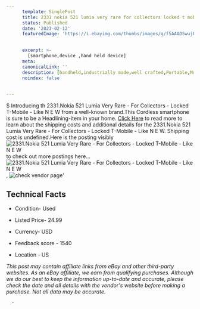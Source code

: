 ```yaml
---
      template: SinglePost
      title: 2331 nokia 521 lumia very rare for collectors locked t mobile like n e w
      status: Published
      date: '2023-02-12'
      featuredImage: 'https://i.ebayimg.com/thumbs/images/g/f5AAAOSwujFj4ta~/s-l225.jpg'
       

      excerpt: >-
        [smartphone,device ,hand held device]
      meta:
      canonicalLink: ''
      description: [handheld,industrially made,well crafted,Portable,Mobile,Compact,Convenient,Lightweight,Maneuverable,Man-portable,Miniature,Carriable,Hand-held,Light,Holdable,Transportable,Mobile device,Pocket-sized,On-the-go,Wireless,Cordless,Compact size,Convenient size, smartphone,device ,hand held device]
      noindex: false
      

---
```

$
      Introducing th 2331.Nokia 521 Lumia Very Rare - For Collectors - Locked T-Mobile - Like N E W from a well-known brand.This Cordless smartphone is sure to be a Headlining-item in your home. [Click Here](https://www.ebay.com/itm/165927953271?hash=item26a213a377%3Ag%3Af5AAAOSwujFj4ta%7E&mkevt=1&mkcid=1&mkrid=711-53200-19255-0&campid=%253CePNCampaignId%253E&customid=%253CreferenceId%253E&toolid=10049) to read more to learn about the shipping costs and additional details for the 2331.Nokia 521 Lumia Very Rare - For Collectors - Locked T-Mobile - Like N E W. Shipping cost is undefined.Here is the posting visibly ![2331.Nokia 521 Lumia Very Rare - For Collectors - Locked T-Mobile - Like N E W](https://i.ebayimg.com/thumbs/images/g/f5AAAOSwujFj4ta~/s-l225.jpg) to check out more postings here... ![2331.Nokia 521 Lumia Very Rare - For Collectors - Locked T-Mobile - Like N E W](https://i.ebayimg.com/images/g/f5AAAOSwujFj4ta~/s-l1600.jpg), ![check vendor page](https://origin-galleryplus.ebayimg.com/ws/web/165927953271_2_0_1/225x225.jpg,https://origin-galleryplus.ebayimg.com/ws/web/165927953271_3_0_1/225x225.jpg,https://origin-galleryplus.ebayimg.com/ws/web/165927953271_4_0_1/225x225.jpg,https://origin-galleryplus.ebayimg.com/ws/web/165927953271_5_0_1/225x225.jpg,https://origin-galleryplus.ebayimg.com/ws/web/165927953271_6_0_1/225x225.jpg)'

      

 ## Technical Facts 



     
      

 - Condition- Used 


      

 - Listed Price- 24.99 


      

 - Currency- USD 


      

 - Feedback score - 1540 


      

 - Location - US 


      
      

 *_This post may contain affiliate links from eBay and other third-party websites. As an eBay affiliate, we earn from qualifying purchases. Although we do our best to keep the information up-to-date and accurate, please check the date and all details with the vendor's website before making a purchase. Not all data may be accurate._*




      -
